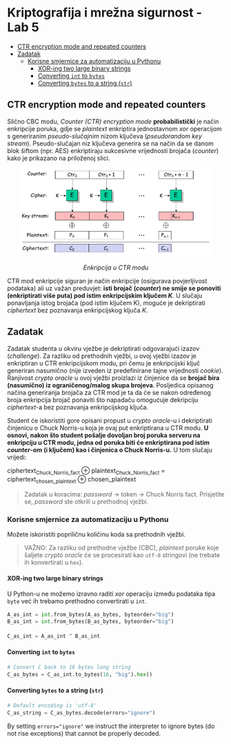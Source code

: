 # **Kriptografija i mrežna sigurnost - Lab 5** <!-- omit in toc -->

- [CTR encryption mode and repeated counters](#ctr-encryption-mode-and-repeated-counters)
- [Zadatak](#zadatak)
  - [Korisne smjernice za automatizaciju u Pythonu](#korisne-smjernice-za-automatizaciju-u-pythonu)
    - [XOR-ing two large binary strings](#xor-ing-two-large-binary-strings)
    - [Converting `int` to `bytes`](#converting-int-to-bytes)
    - [Converting `bytes` to a string (`str`)](#converting-bytes-to-a-string-str)

## CTR encryption mode and repeated counters

Slično CBC modu, _Counter (CTR) encryption mode_ **probabilistički** je način enkripcije poruka, gdje se _plaintext_ enkriptira jednostavnom _xor_ operacijom s generiranim _pseudo-slučajnim_ nizom ključeva (_pseudorandom key stream_). Pseudo-slučajan niz ključeva generira se na način da se danom blok šiftom (npr. AES) enkriptiraju sukcesivne vrijednosti brojača (_counter_) kako je prikazano na priloženoj slici.

<p align="center">
<img src="../img/ctr.png" alt="CTR encryption" width="450px" height="auto"/>
<br><br>
<em>Enkripcija u CTR modu</em>
</p>

CTR mod enkripcije siguran je način enkripcije (osigurava povjerljivost podataka) ali uz važan preduvjet: **isti brojač (_counter_) ne smije se ponoviti (enkriptirati više puta) pod istim enkripcijskim ključem _K_**. U slučaju ponavljanja istog brojača (pod istim ključem K), moguće je dekriptirati _ciphertext_ bez poznavanja enkripcijskog ključa _K_.

## Zadatak

Zadatak studenta u okviru vježbe je dekriptirati odgovarajući izazov (_challenge_). Za razliku od prethodnih vježbi, u ovoj vježbi izazov je 
enkriptiran u CTR enkripcijskom modu, pri čemu je enkripcijski ključ generiran nasumično (nije izveden iz predefinirane tajne vrijednosti _cookie_). Ranjivost _crypto oracle_ u ovoj vježbi proizlazi iz činjenice da se **brojač bira (nasumično) iz ograničenog/malog skupa brojeva**. Posljedica opisanog načina generiranja brojača za CTR mod je ta da će se nakon određenog broja enkripcija brojač ponaviti što napadaču omogućuje dekripciju _ciphertext_-a bez poznavanja enkripcijskog ključa.

Student će iskoristiti gore opisani propust u _crypto oracle_-u i dekriptirati činjenicu o Chuck Norris-u koja je ovaj put enkriptirana u CTR modu. **U osnovi, nakon što student pošalje dovoljan broj poruka serveru na enkripciju u CTR modu, jedna od poruka biti će enkriptirana pod istim _counter_-om (i ključem) kao i činjenica o Chuck Norris-u.** U tom slučaju vrijedi:

ciphertext<sub>Chuck_Norris_fact</sub> ⊕ plaintext<sub>Chuck_Norris_fact</sub> = ciphertext<sub>chosen_plaintext</sub> ⊕ chosen_plaintext 

> Zadatak u koracima: _password_ &rarr; token &rarr; Chuck Norris fact. Prisjetite se, _password_ ste otkrili u prethodnoj vježbi.

### Korisne smjernice za automatizaciju u Pythonu

Možete iskoristiti popriličnu količinu koda sa prethodnih vježbi.

> VAŽNO: Za razliku od prethodne vježbe (CBC), _plaintext_ poruke koje šaljete _crypto oracle_ će se procesirati kao `utf-8` stringovi (ne trebate ih konvertirati u `hex`).

#### XOR-ing two large binary strings

U Python-u ne možemo izravno raditi _xor_ operaciju između podataka tipa `byte` već ih trebamo prethodno convertirati u `int`.

```python
A_as_int = int.from_bytes(A_as_bytes, byteorder="big")
B_as_int = int.from_bytes(B_as_bytes, byteorder="big")

C_as_int = A_as_int ^ B_as_int
```

#### Converting `int` to `bytes`

```python
# Convert C back to 16 bytes long string
C_as_bytes = C_as_int.to_bytes(16, "big").hex()
```

#### Converting `bytes` to a string (`str`)

```python
# Default encoding is 'utf-8'
C_as_string = C_as_bytes.decode(errors="ignore")
```

By setting `errors="ignore"` we instruct the interpreter to ignore bytes (do not rise exceptions) that cannot be properly decoded.
